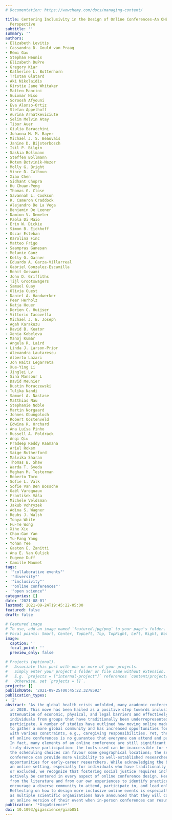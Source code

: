 ```yaml
---
# Documentation: https://wowchemy.com/docs/managing-content/

title: Centering Inclusivity in the Design of Online Conferences-An OHBM-Open Science
  Perspective
subtitle: ''
summary: ''
authors:
- Elizabeth Levitis
- Cassandra D. Gould van Praag
- Rémi Gau
- Stephan Heunis
- Elizabeth DuPre
- Gregory Kiar
- Katherine L. Bottenhorn
- Tristan Glatard
- Aki Nikolaidis
- Kirstie Jane Whitaker
- Matteo Mancini
- Guiomar Niso
- Soroosh Afyouni
- Eva Alonso-Ortiz
- Stefan Appelhoff
- Aurina Arnatkeviciute
- Selim Melvin Atay
- Tibor Auer
- Giulia Baracchini
- Johanna M. M. Bayer
- Michael J. S. Beauvais
- Janine D. Bijsterbosch
- Isil P. Bilgin
- Saskia Bollmann
- Steffen Bollmann
- Rotem Botvinik-Nezer
- Molly G. Bright
- Vince D. Calhoun
- Xiao Chen
- Sidhant Chopra
- Hu Chuan-Peng
- Thomas G. Close
- Savannah L. Cookson
- R. Cameron Craddock
- Alejandro De La Vega
- Benjamin De Leener
- Damion V. Demeter
- Paola Di Maio
- Erin W. Dickie
- Simon B. Eickhoff
- Oscar Esteban
- Karolina Finc
- Matteo Frigo
- Saampras Ganesan
- Melanie Ganz
- Kelly G. Garner
- Eduardo A. Garza-Villarreal
- Gabriel Gonzalez-Escamilla
- Rohit Goswami
- John D. Griffiths
- Tijl Grootswagers
- Samuel Guay
- Olivia Guest
- Daniel A. Handwerker
- Peer Herholz
- Katja Heuer
- Dorien C. Huijser
- Vittorio Iacovella
- Michael J. E. Joseph
- Agah Karakuzu
- David B. Keator
- Xenia Kobeleva
- Manoj Kumar
- Angela R. Laird
- Linda J. Larson-Prior
- Alexandra Lautarescu
- Alberto Lazari
- Jon Haitz Legarreta
- Xue-Ying Li
- Jinglei Lv
- Sina Mansour L
- David Meunier
- Dustin Moraczewski
- Tulika Nandi
- Samuel A. Nastase
- Matthias Nau
- Stephanie Noble
- Martin Norgaard
- Johnes Obungoloch
- Robert Oostenveld
- Edwina R. Orchard
- Ana Luísa Pinho
- Russell A. Poldrack
- Anqi Qiu
- Pradeep Reddy Raamana
- Ariel Rokem
- Saige Rutherford
- Malvika Sharan
- Thomas B. Shaw
- Warda T. Syeda
- Meghan M. Testerman
- Roberto Toro
- Sofie L. Valk
- Sofie Van Den Bossche
- Gaël Varoquaux
- František Váša
- Michele Veldsman
- Jakub Vohryzek
- Adina S. Wagner
- Reubs J. Walsh
- Tonya White
- Fu-Te Wong
- Xihe Xie
- Chao-Gan Yan
- Yu-Fang Yang
- Yohan Yee
- Gaston E. Zanitti
- Ana E. Van Gulick
- Eugene Duff
- Camille Maumet
tags:
- '"collaborative events"'
- '"diversity"'
- '"inclusivity"'
- '"online conferences"'
- '"open science"'
categories: []
date: '2021-08-01'
lastmod: 2021-09-24T19:45:22-05:00
featured: false
draft: false

# Featured image
# To use, add an image named `featured.jpg/png` to your page's folder.
# Focal points: Smart, Center, TopLeft, Top, TopRight, Left, Right, BottomLeft, Bottom, BottomRight.
image:
  caption: ''
  focal_point: ''
  preview_only: false

# Projects (optional).
#   Associate this post with one or more of your projects.
#   Simply enter your project's folder or file name without extension.
#   E.g. `projects = ["internal-project"]` references `content/project/deep-learning/index.md`.
#   Otherwise, set `projects = []`.
projects: []
publishDate: '2021-09-25T00:45:22.327859Z'
publication_types:
- '2'
abstract: 'As the global health crisis unfolded, many academic conferences moved online
  in 2020. This move has been hailed as a positive step towards inclusivity in its
  attenuation of economic, physical, and legal barriers and effectively enabled many
  individuals from groups that have traditionally been underrepresented to join and
  participate. A number of studies have outlined how moving online made it possible
  to gather a more global community and has increased opportunities for individuals
  with various constraints, e.g., caregiving responsibilities. Yet, the mere existence
  of online conferences is no guarantee that everyone can attend and participate meaningfully.
  In fact, many elements of an online conference are still significant barriers to
  truly diverse participation: the tools used can be inaccessible for some individuals;
  the scheduling choices can favour some geographical locations; the set-up of the
  conference can provide more visibility to well-established researchers and reduce
  opportunities for early-career researchers. While acknowledging the benefits of
  an online setting, especially for individuals who have traditionally been underrepresented
  or excluded, we recognize that fostering social justice requires inclusivity to
  actively be centered in every aspect of online conference design. Here, we draw
  from the literature and from our own experiences to identify practices that purposefully
  encourage a diverse community to attend, participate in, and lead online conferences.
  Reflecting on how to design more inclusive online events is especially important
  as multiple scientific organizations have announced that they will continue offering
  an online version of their event when in-person conferences can resume.'
publication: '*GigaScience*'
doi: 10.1093/gigascience/giab051
---
```

